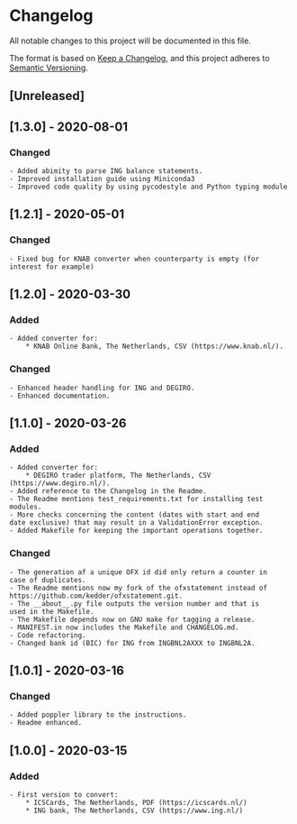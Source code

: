 # Changelog

All notable changes to this project will be documented in this file.

The format is based on [Keep a Changelog](https://keepachangelog.com/en/1.0.0/),
and this project adheres to [Semantic Versioning](https://semver.org/spec/v2.0.0.html).

## [Unreleased]

## [1.3.0] - 2020-08-01

### Changed

	- Added abimity to parse ING balance statements.
	- Improved installation guide using Miniconda3
	- Improved code quality by using pycodestyle and Python typing module

## [1.2.1] - 2020-05-01

### Changed

	- Fixed bug for KNAB converter when counterparty is empty (for
	interest for example)

## [1.2.0] - 2020-03-30

### Added

	- Added converter for:
		* KNAB Online Bank, The Netherlands, CSV (https://www.knab.nl/).

### Changed

	- Enhanced header handling for ING and DEGIRO.
	- Enhanced documentation.

## [1.1.0] - 2020-03-26

### Added

	- Added converter for:
		* DEGIRO trader platform, The Netherlands, CSV (https://www.degiro.nl/).
	- Added reference to the Changelog in the Readme.
	- The Readme mentions test_requirements.txt for installing test modules.
	- More checks concerning the content (dates with start and end
	date exclusive) that may result in a ValidationError exception.
	- Added Makefile for keeping the important operations together.

### Changed

	- The generation af a unique OFX id did only return a counter in
	case of duplicates.
	- The Readme mentions now my fork of the ofxstatement instead of
	https://github.com/kedder/ofxstatement.git.
	- The __about__.py file outputs the version number and that is
	used in the Makefile.
	- The Makefile depends now on GNU make for tagging a release.
	- MANIFEST.in now includes the Makefile and CHANGELOG.md.
	- Code refactoring.
	- Changed bank id (BIC) for ING from INGBNL2AXXX to INGBNL2A.

## [1.0.1] - 2020-03-16

### Changed

	- Added poppler library to the instructions.
	- Readme enhanced.

## [1.0.0] - 2020-03-15

### Added

	- First version to convert:
		* ICSCards, The Netherlands, PDF (https://icscards.nl/)
		* ING bank, The Netherlands, CSV (https://www.ing.nl/)

